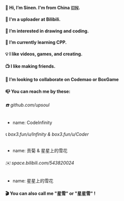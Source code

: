 #### 👋 Hi, I’m Sinen. I'm from China 🇨🇳.
#### 🎥 I'm a uploader at Bilibili.
#### 👀 I’m interested in drawing and coding.
#### 🌱 I’m currently learning CPP.
#### 💡 I like videos, games, and creating.
#### 📺 I like making friends.
#### 💞️ I’m looking to collaborate on Codemao or BoxGame
#### 📪 You can reach me by these:
###### ☎️ github.com/upsoul
- name: CodeInfinity
###### 📞 box3.fun/u/Infinity & box3.fun/u/Coder
- name: 贡菊 & 星星上的雪花
###### ✉️ space.bilibili.com/543820024
- name: 星星上的雪花
#### 🎬 You can also call me "星雪" or "星星雪" !
